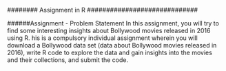 ######## Assignment in R #############################

######Assignment - Problem Statement
In this assignment, you will try to find some interesting insights about Bollywood movies released in 2016 using R. 
his is a compulsory individual assignment wherein you will download a Bollywood data set (data about Bollywood movies released in 2016), 
write R code to explore the data and gain insights into the movies and their collections, and submit the code.


 
